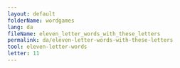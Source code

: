 ```yaml
---
layout: default
folderName: wordgames
lang: da
fileName: eleven_letter_words_with_these_letters
permalink: da/eleven-letter-words-with-these-letters
tool: eleven-letter-words
letter: 11
---
```

